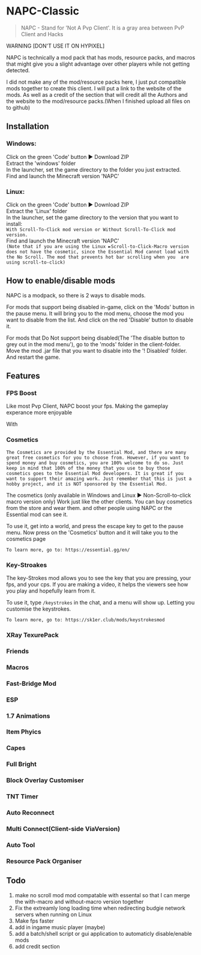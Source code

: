 # NAPC-Classic

> NAPC - Stand for 'Not A Pvp Client'. It is a gray area between PvP Client and Hacks

WARNING [DON'T USE IT ON HYPIXEL]

NAPC is technically a mod pack that has mods, resource packs, and macros that might give you a slight advantage over other players while not getting detected.

I did not make any of the mod/resource packs here, I just put compatible mods together to create this client.
I will put a link to the website of the mods. As well as a credit of the section that will credit all the Authors and the website to the mod/resource packs.(When I finished upload all files on to github)


##  Installation
### Windows:  

Click on the green 'Code' button ► Download ZIP  
Extract the 'windows' folder  
In the launcher, set the game directory to the folder you just extracted.  
Find and launch the Minecraft version 'NAPC'

###  Linux:  
Click on the green 'Code' button ► Download ZIP  
Extract the 'Linux' folder  
In the launcher, set the game directory to the version that you want to install:  
``` With Scroll-To-Click mod version or Without Scroll-To-Click mod version. ```  
Find and launch the Minecraft version 'NAPC'  
```(Note that if you are using the Linux ►Scroll-to-Click-Macro version does not have the cosmetic, since the Essential Mod cannot load with the No Scroll. The mod that prevents hot bar scrolling when you  are using scroll-to-click)```  

## How to enable/disable mods

NAPC is a modpack, so there is 2 ways to disable mods.  
  
For mods that support being disabled in-game, click on the 'Mods' button in the pause menu. It will bring you to the mod menu, choose the mod you want to disable from the list. And click on the red 'Disable' button to disable it.  
  
For mods that Do Not support being disabled(The 'The disable button to grey out in the mod menu'), go to the 'mods' folder in the client-folder. Move the mod .jar file that you want to disable into the '! Disabled' folder. And restart the game.


##  Features

### FPS Boost

Like most Pvp Client, NAPC boost your fps. Making the gameplay experance more enjoyable

With 

### Cosmetics
``` The Cosmetics are provided by the Essential Mod, and there are many great free cosmetics for you to choose from. However, if you want to spend money and buy cosmetics, you are 100% welcome to do so. Just keep in mind that 100% of the money that you use to buy those cosmetics goes to the Essential Mod developers. It is great if you want to support their amazing work. Just remember that this is just a hobby project, and it is NOT sponsored by the Essential Mod. ```

The cosmetics (only available in Windows and Linux ► Non-Scroll-to-click macro version only) Work just like the other clients. You can buy cosmetics from the store and wear them. and other people using NAPC or the Essential mod can see it.

To use it, get into a world, and press the escape key to get to the pause menu. Now press on the 'Cosmetics' button and it will take you to the cosmetics page

``` To learn more, go to: https://essential.gg/en/ ``` 

### Key-Stroakes

The key-Strokes mod allows you to see the key that you are pressing, your fps, and your cps.
If you are making a video, it helps the viewers see how you play and hopefully learn from it. 

To use it, type ``` /keystrokes ```  in the chat, and a menu will show up. Letting you customise the keystrokes.

``` To learn more, go to: https://sk1er.club/mods/keystrokesmod ``` 

### XRay TexurePack  

### Friends

### Macros

### Fast-Bridge Mod

### ESP

### 1.7 Animations

### Item Phyics

### Capes

### Full Bright

### Block Overlay Customiser

### TNT Timer

### Auto Reconnect

### Multi Connect(Client-side ViaVersion)

### Auto Tool

### Resource Pack Organiser

## Todo 
1. make no scroll mod mod compatable with essental so that I can merge the with-macro and without-macro version together
2. Fix the extreamly long loading time when redirecting budgie network servers when running on Linux
3. Make fps faster
4. add in ingame music player (maybe)
5. add a batch/shell script or gui application to automaticly disable/enable mods
6. add credit section

